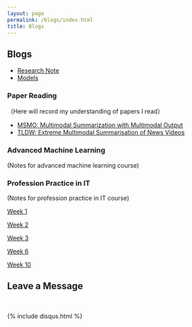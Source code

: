 ```yaml
---
layout: page
permalink: /blogs/index.html
title: Blogs
---
```


## Blogs

- [Research Note](https://sichengleoliu.github.io/blogs/Research_Note)
- [Models](https://sichengleoliu.github.io/blogs/Models)

### Paper Reading
（Here will record my understanding of papers I read）


- [MSMO: Multimodal Summarization with Multimodal Output](https://sichengleoliu.github.io/blogs/MSMO)
- [TLDW: Extreme Multimodal Summarisation of News Videos](https://sichengleoliu.github.io/blogs/TLDW)



### Advanced Machine Learning
(Notes for advanced machine learning course)
### Profession Practice in IT
(Notes for profession practice in IT course)

[Week 1](https://sichengleoliu.github.io/blogs/Professing_Practice_in_IT/Week_1)

[Week 2](https://sichengleoliu.github.io/blogs/Professing_Practice_in_IT/Week_2)

[Week 3](https://sichengleoliu.github.io/blogs/Professing_Practice_in_IT/Week_3)

[Week 6](https://sichengleoliu.github.io/blogs/Professing_Practice_in_IT/Week_6)

[Week 10](https://sichengleoliu.github.io/blogs/Professing_Practice_in_IT/Week_10)



## Leave a Message

<br>

{% include disqus.html %} 

<br>
